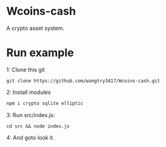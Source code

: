# Wcoins-cash
A crypto asset system.

# Run example
1: Clone this git
```
git clone https://github.com/wangtry3417/Wcoins-cash.git
```
2: Install modules
``` bash
npm i crypto sqlite elliptic
```
3: Run src/index.js:
```
cd src && node index.js
```
4: And goto look it.
